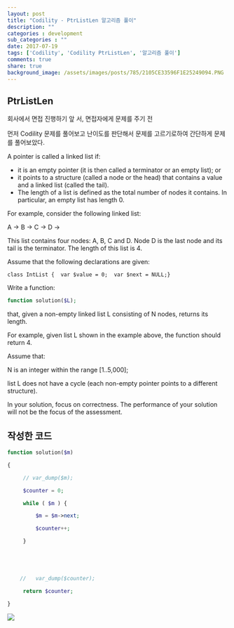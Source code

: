 ```yaml
---
layout: post
title: "Codility - PtrListLen 알고리즘 풀이"
description: ""
categories : development
sub_categories : ""
date: 2017-07-19
tags: ['Codility', 'Codility PtrListLen', '알고리즘 풀이']
comments: true
share: true
background_image: /assets/images/posts/785/2105CE33596F1E25249094.PNG
---
```

  

## PtrListLen

회사에서 면접 진행하기 앞 서, 면접자에게 문제를 주기 전

먼저 Codility 문제를 풀어보고 난이도를 판단해서 문제를 고르기로하여 간단하게 문제를 풀어보았다.


A pointer is called a linked list if:

  

  * it is an empty pointer (it is then called a terminator or an empty list); or
  * it points to a structure (called a node or the head) that contains a value and a linked list (called the tail).
  * The length of a list is defined as the total number of nodes it contains. In particular, an empty list has length 0.

  

For example, consider the following linked list:

  

A -> B -> C -> D ->

This list contains four nodes: A, B, C and D. Node D is the last node and its
tail is the terminator. The length of this list is 4.

  

Assume that the following declarations are given:


```
class IntList {  var $value = 0;  var $next = NULL;}
```
  

Write a function:

  
```php
function solution($L);
```
  

that, given a non-empty linked list L consisting of N nodes, returns its
length.

  

For example, given list L shown in the example above, the function should
return 4.

  

Assume that:

  

N is an integer within the range [1..5,000];

list L does not have a cycle (each non-empty pointer points to a different
structure).

In your solution, focus on correctness. The performance of your solution will
not be the focus of the assessment.

  

## 작성한 코드

```php
function solution($m)

{

     // var_dump($m);

     $counter = 0;

     while ( $m ) {

         $m = $m->next;

         $counter++;

     }





    //   var_dump($counter);

     return $counter;

}
```

![](/assets/images/posts/785/2105CE33596F1E25249094.PNG)

  

  

